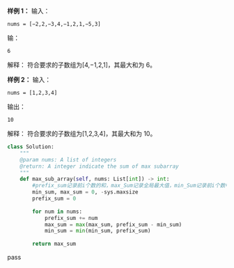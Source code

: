 

**样例 1：**
输入：
```
nums = [−2,2,−3,4,−1,2,1,−5,3]
```
输：
```
6
```
解释：
符合要求的子数组为[4,−1,2,1]，其最大和为 6。

**样例 2：**
输入：
```
nums = [1,2,3,4]
```
输出：
```
10
```
解释：
符合要求的子数组为[1,2,3,4]，其最大和为 10。



```python
class Solution:
    """
    @param nums: A list of integers
    @return: A integer indicate the sum of max subarray
    """
    def max_sub_array(self, nums: List[int]) -> int:
        #prefix_sum记录前i个数的和，max_Sum记录全局最大值，min_Sum记录前i个数中0-k的最小值
        min_sum, max_sum = 0, -sys.maxsize
        prefix_sum = 0
        
        for num in nums:
            prefix_sum += num
            max_sum = max(max_sum, prefix_sum - min_sum)
            min_sum = min(min_sum, prefix_sum)
            
        return max_sum
```
pass